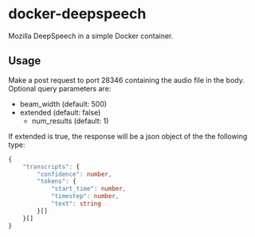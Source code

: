 # docker-deepspeech

Mozilla DeepSpeech in a simple Docker container.

## Usage

Make a post request to port 28346 containing the audio file in the body.
Optional query parameters are:

- beam_width (default: 500)
- extended (default: false)
  - num_results (default: 1)

If extended is true, the response will be a json object of the the following type:

```typescript
{
    "transcripts": {
        "confidence": number,
        "tokens": {
            "start_time": number,
            "timestep": number,
            "text": string
        }[]
    }[]
}
```

